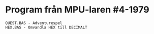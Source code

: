 # Program från MPU-laren #4-1979
```
QUEST.BAS - Adventurespel
HEX.BAS - Omvandla HEX till DECIMALT
```